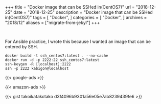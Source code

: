 +++
title = "Docker image that can be SSHed in(CentOS7)"
url = "2018-12-25"
date = "2018-12-25"
description = "Docker image that can be SSHed in(CentOS7)"
tags = [
  "Docker",
]
categories = [
    "Docker",
]
archives = "2018/12"
aliases = ["migrate-from-jekyl"]
+++

<br>

For Ansible practice, I wrote this because I wanted an image that can be entered by SSH.

```
docker build -t ssh_centos7:latest . --no-cache
docker run -d -p 2222:22 ssh_centos7:latest
ssh-keygen -R [localhost]:2222
ssh -p 2222 kabigon@localhost
```

<!-- Google Ads -->
{{< google-ads >}}

<!-- Amazon Ads -->
{{< amazon-ads >}}

{{< gist takoikatakotako d3f4096b9301a56e05e7ab8239439fe6 >}}
